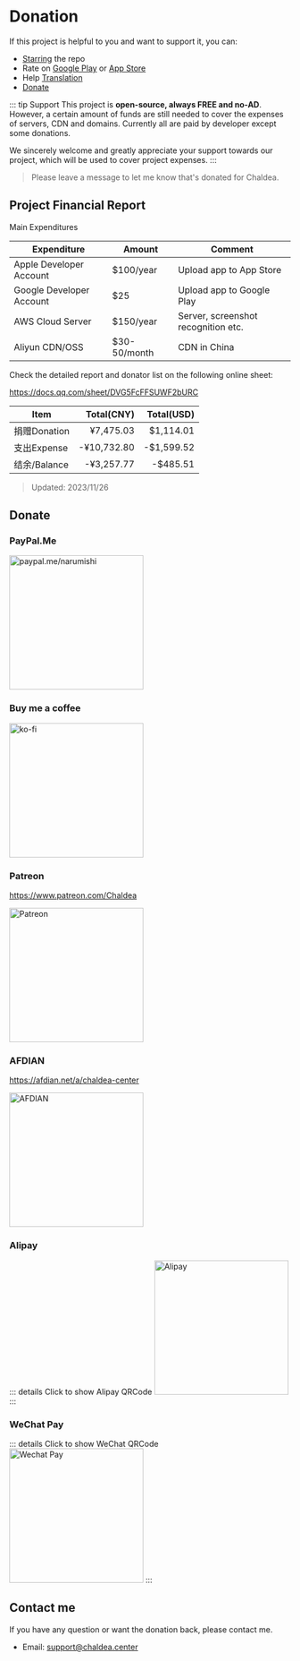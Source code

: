 # Donation

If this project is helpful to you and want to support it, you can:

- [Starring](https://github.com/chaldea-center/chaldea/stargazers) the repo
- Rate on [Google Play](https://play.google.com/store/apps/details?id=cc.narumi.chaldea) or [App Store](https://apps.apple.com/us/app/chaldea/id1548713491?itsct=apps_box&itscg=30200)
- Help [Translation](./translation.md)
- [Donate](#donate)

::: tip Support
This project is **open-source, always FREE and no-AD**. However, a certain amount of funds are still needed to cover the expenses of servers, CDN and domains. Currently all are paid by developer except some donations.

We sincerely welcome and greatly appreciate your support towards our project, which will be used to cover project expenses.
:::

> Please leave a message to let me know that's donated for Chaldea.

## Project Financial Report

Main Expenditures

| Expenditure              | Amount       | Comment                             |
| ------------------------ | ------------ | ----------------------------------- |
| Apple Developer Account  | $100/year    | Upload app to App Store             |
| Google Developer Account | $25          | Upload app to Google Play           |
| AWS Cloud Server         | $150/year    | Server, screenshot recognition etc. |
| Aliyun CDN/OSS           | $30-50/month | CDN in China                        |

Check the detailed report and donator list on the following online sheet:

<https://docs.qq.com/sheet/DVG5FcFFSUWF2bURC>

| **Item**     | **Total(CNY)** | **Total(USD)** |
| ------------ | -------------: | -------------: |
| 捐赠Donation |      ¥7,475.03 |      $1,114.01 |
| 支出Expense  |    -¥10,732.80 |     -$1,599.52 |
| 结余/Balance |     -¥3,257.77 |       -$485.51 |

> Updated: 2023/11/26

## Donate

### PayPal.Me

[<img src="https://www.paypalobjects.com/webstatic/mktg/Logo/pp-logo-200px.png" alt="paypal.me/narumishi" width="240"/>](https://paypal.me/narumishi)

### Buy me a coffee

[<img src="/images/kofi2.webp" alt="ko-fi" width="240"/>](https://ko-fi.com/G2G152BDO)

### Patreon

<https://www.patreon.com/Chaldea>

<img src="https://data-cn.chaldea.center/public/image/Patreon-Chaldea.jpg" alt="Patreon" width="240"/>

### AFDIAN

<https://afdian.net/a/chaldea-center>

<img src="https://data-cn.chaldea.center/public/image/afdian-ChaldeaCenter.jpeg" alt="AFDIAN" width="240"/>

### Alipay

::: details Click to show Alipay QRCode
<img src="/images/alipay.webp" alt="Alipay" width="240"/>
:::

### WeChat Pay

::: details Click to show WeChat QRCode
<img src="/images/wechat_pay.webp" alt="Wechat Pay" width="240"/>
:::

## Contact me

If you have any question or want the donation back, please contact me.

- Email: [support@chaldea.center](mailto:support@chaldea.center)

